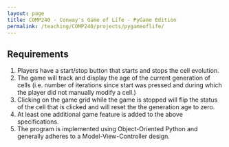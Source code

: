 ```yaml
---
layout: page
title: COMP240 - Conway's Game of Life - PyGame Edition
permalink: /teaching/COMP240/projects/pygameoflife/
---
```




## Requirements

  1. Players have a start/stop button that starts and stops the cell evolution.
  2. The game will track and display the age of the current generation of cells (i.e. number of iterations since start was pressed and during which the player did not manually modify a cell.)
  3. Clicking on the game grid while the game is stopped will flip the status of the cell that is clicked and will reset the the generation age to zero.
  4. At least one additional game feature is added to the above specifications.
  5. The program is implemented using Object-Oriented Python and generally adheres to a Model-View-Controller design.
